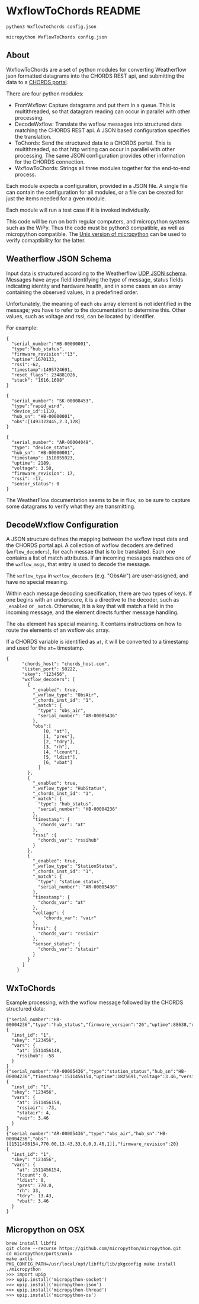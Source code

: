 # WxflowToChords README

```
python3 WxflowToChords config.json
```
```
micropython WxflowToChords config.json
```

## About
WxflowToChords are a set of python modules for converting Weatherflow json formatted datagrams into the CHORDS
REST api, and submitting the data to a [CHORDS portal](http://chordsrt.com).

There are four python modules:
* FromWxflow: Capture datagrams and put them in a queue. This is multithreaded, so that datagram reading
  can occur in parallel with other processing.
* DecodeWxflow: Translate the wxflow messages into structured data matching the CHORDS REST api. A 
  JSON based configuration specifies the translation.
* ToChords: Send the structured data to a CHORDS portal. This is multithreaded, so that http writing
  can occur in parallel with other processing. The same JSON configuration provides other information for
  the CHORDS connection.
* WxflowToChords: Strings all three modules together for the end-to-end process.

Each module expects a configuration, provided in a JSON file. A single file can contain the
configuration for all modules, or a file can be created for just the items needed for a gven module.

Each module will run a test case if it is invoked individually.

This code will be run on both regular computers, and micropython systems such as the WiPy. Thus
the code must be python3 compatible, as well as micropython compatible. The [Unix version of
micropython](https://github.com/micropython/micropython/wiki/Getting-Started) can be used to 
verify comaptibility for the latter.

## Weatherflow JSON Schema
Input data is structured according to the Weatherflow 
[UDP JSON schema](https://weatherflow.github.io/SmartWeather/api/udp.html).
Messages have  a`type` field identifying the type of message,
status fields indicating identity and hardware health, 
and in some cases an `obs` array containing the observed values, in a predefined order. 

Unfortunately, the meaning of each `obs` array element is not identified in the message; you
have to refer to the documentation to determine this. Other values, such as voltage and rssi,
can be located by identifier.

For example:

```
{
  "serial_number":"HB-00000001",
  "type":"hub_status",
  "firmware_revision":"13",
  "uptime":1670133,
  "rssi":-62,
  "timestamp":1495724691,
  "reset_flags": 234881026,
  "stack": "1616,1608"
}
```
```
{
  "serial_number": "SK-00008453",
  "type":"rapid_wind",
  "device_id":1110,
  "hub_sn": "HB-00000001",
  "obs":[1493322445,2.3,128]
}
```
```
{
  "serial_number": "AR-00004049",
  "type": "device_status",
  "hub_sn": "HB-00000001",
  "timestamp": 1510855923,
  "uptime": 2189,
  "voltage": 3.50,
  "firmware_revision": 17,
  "rssi": -17,
  "sensor_status": 0
}
```
The WeatherFlow documentation seems to be in flux, so be sure to capture some datagrams
to verify what they are transmitting.

## DecodeWxflow Configuration
A JSON structure defines the mapping between the wxflow input data and the CHORDS portal api.
A collection of wxflow decoders are defined (`wxflow_decoders`), for each messae that is
to be translated. Each one contains a list of 
match attributes. If an incoming messages matches one of the `wxflow_msgs`, that entry is 
used to decode the message.

The `wxflow_type` in `wxflow_decoders` (e.g. "ObsAir") are user-assigned, and have no special meaning.

Within each message decoding specification, there are two types of keys. If one
begins with an underscore, it is a directive to the decoder, such as `_enabled` or
`_match`. Otherwise, it is a key that will match a field in the incoming message,
and the element directs further message handling.

The `obs` element has special meaning. It contains instructions on how to
route the elements of an wxflow `obs` array.

If a CHORDS variable is identified as `at`, it will be converted to a timestamp and used for
the `at=` timestamp.
```
{
      "chords_host": "chords_host.com",
      "listen_port": 50222,
      "skey": "123456",
      "wxflow_decoders": [
        { 
          "_enabled": true,
          "_wxflow_type": "ObsAir",
          "_chords_inst_id": "1",
          "_match": {
            "type": "obs_air",
            "serial_number": "AR-00005436"
          },
          "obs":[
              [0, "at"],
              [1, "pres"],
              [2, "tdry"],
              [3, "rh"],
              [4, "lcount"],
              [5, "ldist"],
              [6, "vbat"]
            ]
        },
        {
          "_enabled": true,
          "_wxflow_type": "HubStatus",
          "_chords_inst_id": "1",
          "_match": {
            "type": "hub_status",
            "serial_number": "HB-00004236"
          },
          "timestamp": {
            "chords_var": "at"
          },
          "rssi" :{
            "chords_var": "rssihub"
          }
        },
        {
          "_enabled": true,
          "_wxflow_type": "StationStatus",
          "_chords_inst_id": "1",
          "_match": {
            "type": "station_status",
            "serial_number": "AR-00005436"
          },
          "timestamp": {
            "chords_var": "at"
          },
          "voltage": {
              "chords_var": "vair"
          },
          "rssi": {
            "chords_var": "rssiair"
          },
          "sensor_status": {
            "chords_var": "statair"
          }
        }
      ]
    }
```

## WxToChords

Example processing, with the wxflow message followed by the CHORDS structured data:
```
{"serial_number":"HB-00004236","type":"hub_status","firmware_version":"26","uptime":88638,"rssi":-58,"timestamp":1511456148,"reset_flags":503316482}
{
  "inst_id": "1",
  "skey": "123456",
  "vars": {
    "at": 1511456148,
    "rssihub": -58
  }
}
{"serial_number":"AR-00005436","type":"station_status","hub_sn":"HB-00004236","timestamp":1511456154,"uptime":1825691,"voltage":3.46,"version":20,"rssi":-73,"sensor_status":4}
{
  "inst_id": "1",
  "skey": "123456",
  "vars": {
    "at": 1511456154,
    "rssiair": -73,
    "statair": 4,
    "vair": 3.46
  }
}
{"serial_number":"AR-00005436","type":"obs_air","hub_sn":"HB-00004236","obs":[[1511456154,770.00,13.43,33,0,0,3.46,1]],"firmware_revision":20}
{
  "inst_id": "1",
  "skey": "123456",
  "vars": {
    "at": 1511456154,
    "lcount": 0,
    "ldist": 0,
    "pres": 770.0,
    "rh": 33,
    "tdry": 13.43,
    "vbat": 3.46
  }
}
```

## Micropython on OSX
```
brew install libffi
git clone --recurse https://github.com/micropython/micropython.git
cd micropython/ports/unix
make axtls
PKG_CONFIG_PATH=/usr/local/opt/libffi/lib/pkgconfig make install
./micropython
>>> import upip
>>> upip.install('micropython-socket')
>>> upip.install('micropython-json')
>>> upip.install('micropython-thread')
>>> upip.install('micropython-os')
```
